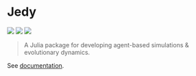 # Jedy

[![](https://github.com/lucrae/Jedy.jl/actions/workflows/test.yml/badge.svg)](https://github.com/lucrae/Jedy.jl/actions/workflows/test.yml) [![](https://github.com/lucrae/Jedy.jl/actions/workflows/documentation.yml/badge.svg)](https://lucrae.github.io/Jedy.jl) [![](https://img.shields.io/badge/docs-stable-blue.svg)](https://lucrae.github.io/Jedy.jl/stable) 

> A Julia package for developing agent-based simulations & evolutionary dynamics.

See [documentation](https://lucrae.github.io/Jedy.jl/stable).

